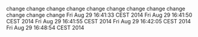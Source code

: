 change
change
change
change
change
change
change
change
change
change
change
change
Fri Aug 29 16:41:33 CEST 2014
Fri Aug 29 16:41:50 CEST 2014
Fri Aug 29 16:41:55 CEST 2014
Fri Aug 29 16:42:05 CEST 2014
Fri Aug 29 16:48:54 CEST 2014
